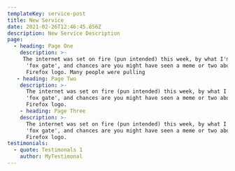 ```yaml
---
templateKey: service-post
title: New Service
date: 2021-02-26T12:46:45.856Z
description: New Service Description
page:
  - heading: Page One
    description: >-
     The internet was set on fire (pun intended) this week, by what I'm calling
      'fox gate', and chances are you might have seen a meme or two about the
      Firefox logo. Many people were pulling
   - heading: Page Two
    description: >-
      The internet was set on fire (pun intended) this week, by what I'm calling
      'fox gate', and chances are you might have seen a meme or two about the
      Firefox logo.
    - heading: Page Three
    description: >-
      The internet was set on fire (pun intended) this week, by what I'm calling
      'fox gate', and chances are you might have seen a meme or two about the
      Firefox logo.
testimonials:
  - quote: Testimonals 1
    author: MyTestimonal
---
```


